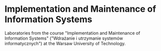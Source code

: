 # Implementation and Maintenance of Information Systems
Laboratories from the course "Implementation and Maintenance of Information Systems" ("Wdrażanie i utrzymanie systemów informatycznych") at the Warsaw University of Technology.
